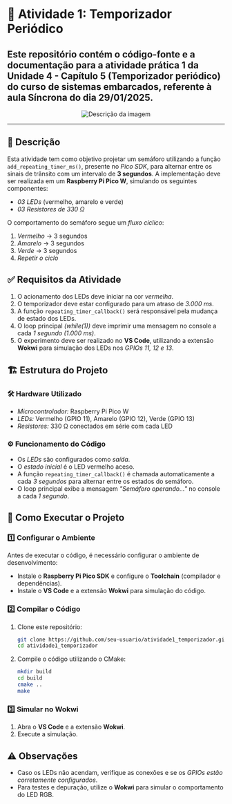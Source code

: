 # 🚦 Atividade 1: Temporizador Periódico

Este repositório contém o código-fonte e a documentação para a atividade prática 1 da Unidade 4 - Capítulo 5 (Temporizador periódico) do curso de sistemas embarcados, referente à aula Síncrona do dia 29/01/2025.
---

<div align="center">
  <img src="https://private-user-images.githubusercontent.com/133886779/408912682-af34295b-8319-43eb-ac23-c5de777fc9ca.png?jwt=eyJhbGciOiJIUzI1NiIsInR5cCI6IkpXVCJ9.eyJpc3MiOiJnaXRodWIuY29tIiwiYXVkIjoicmF3LmdpdGh1YnVzZXJjb250ZW50LmNvbSIsImtleSI6ImtleTUiLCJleHAiOjE3Mzg1Mzg2NjEsIm5iZiI6MTczODUzODM2MSwicGF0aCI6Ii8xMzM4ODY3NzkvNDA4OTEyNjgyLWFmMzQyOTViLTgzMTktNDNlYi1hYzIzLWM1ZGU3NzdmYzljYS5wbmc_WC1BbXotQWxnb3JpdGhtPUFXUzQtSE1BQy1TSEEyNTYmWC1BbXotQ3JlZGVudGlhbD1BS0lBVkNPRFlMU0E1M1BRSzRaQSUyRjIwMjUwMjAyJTJGdXMtZWFzdC0xJTJGczMlMkZhd3M0X3JlcXVlc3QmWC1BbXotRGF0ZT0yMDI1MDIwMlQyMzE5MjFaJlgtQW16LUV4cGlyZXM9MzAwJlgtQW16LVNpZ25hdHVyZT1hOTdjYjE0MjE4MWE4NDMzNjZkNzg3ZWNiNDM2YWI3YjIyODVhM2JkNzdhYmM1MTU5MmM5ZWRjMjVlMzhlOTNmJlgtQW16LVNpZ25lZEhlYWRlcnM9aG9zdCJ9.-fj2-I2q3_WdoibGFY92kcVxTKFP42CxDCkcxOQ6PQE" alt="Descrição da imagem">
</div>

---
## 📝 Descrição

Esta atividade tem como objetivo projetar um semáforo utilizando a função `add_repeating_timer_ms()`, presente no *Pico SDK*, para alternar entre os sinais de trânsito com um intervalo de **3 segundos**. A implementação deve ser realizada em um **Raspberry Pi Pico W**, simulando os seguintes componentes:

- *03 LEDs* (vermelho, amarelo e verde)
- *03 Resistores de 330 Ω*

O comportamento do semáforo segue um *fluxo cíclico*:

1. *Vermelho* -> 3 segundos
2. *Amarelo* -> 3 segundos
3. *Verde* -> 3 segundos
4. *Repetir o ciclo*

## ✅ Requisitos da Atividade

1. O acionamento dos LEDs deve iniciar na cor *vermelha*.
2. O temporizador deve estar configurado para um atraso de *3.000 ms*.
3. A função `repeating_timer_callback()` será responsável pela mudança de estado dos LEDs.
4. O loop principal *(while(1))* deve imprimir uma mensagem no console a cada *1 segundo (1.000 ms)*.
5. O experimento deve ser realizado no **VS Code**, utilizando a extensão **Wokwi** para simulação dos LEDs nos *GPIOs 11, 12 e 13*.

## 🏗️ Estrutura do Projeto

### 🛠️ Hardware Utilizado

- *Microcontrolador:* Raspberry Pi Pico W
- *LEDs:* Vermelho (GPIO 11), Amarelo (GPIO 12), Verde (GPIO 13)
- *Resistores:* 330 Ω conectados em série com cada LED

### ⚙️ Funcionamento do Código

- Os *LEDs* são configurados como *saída*.
- O *estado inicial* é o LED vermelho aceso.
- A função `repeating_timer_callback()` é chamada automaticamente a cada *3 segundos* para alternar entre os estados do semáforo.
- O loop principal exibe a mensagem *"Semáforo operando..."* no console a cada *1 segundo*.

## 🚀 Como Executar o Projeto

### 1️⃣ Configurar o Ambiente

Antes de executar o código, é necessário configurar o ambiente de desenvolvimento:

- Instale o **Raspberry Pi Pico SDK** e configure o **Toolchain** (compilador e dependências).
- Instale o **VS Code** e a extensão **Wokwi** para simulação do código.

### 2️⃣ Compilar o Código

1. Clone este repositório:
   ```sh
   git clone https://github.com/seu-usuario/atividade1_temporizador.git
   cd atividade1_temporizador
   ```
2. Compile o código utilizando o CMake:
   ```sh
   mkdir build
   cd build
   cmake ..
   make
   ```

### 3️⃣  Simular no Wokwi

1. Abra o **VS Code** e a extensão **Wokwi**.
2. Execute a simulação.

## ⚠️ Observações

- Caso os LEDs não acendam, verifique as conexões e se os *GPIOs estão corretamente configurados*.
- Para testes e depuração, utilize o **Wokwi** para simular o comportamento do LED RGB.
